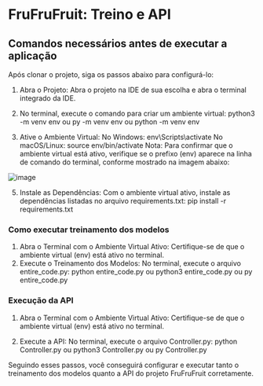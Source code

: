 # FruFruFruit: Treino e API

## Comandos necessários antes de executar a aplicação 
 Após clonar o projeto, siga os passos abaixo para configurá-lo:
  1. Abra o Projeto:
    Abra o projeto na IDE de sua escolha e abra o terminal integrado da IDE.
  2. No terminal, execute o comando para criar um ambiente virtual:
      python3 -m venv env
       ou
      py -m venv env
       ou
      python -m venv env
     
  3. Ative o Ambiente Virtual:
     No Windows:
        env\Scripts\activate
     No macOS/Linux:
        source env/bin/activate
  Nota: Para confirmar que o ambiente virtual está ativo, verifique se o prefixo (env) aparece na linha de comando do terminal, conforme mostrado na imagem abaixo:

![image](https://github.com/Deb4cker/65PINIII-FruFruFruit/assets/95031645/b503b1b1-9210-44dd-8db7-b01a05a6f58a)

  5. Instale as Dependências:
      Com o ambiente virtual ativo, instale as dependências listadas no arquivo requirements.txt:
         pip install -r requirements.txt
  
### Como executar treinamento dos modelos 
  1. Abra o Terminal com o Ambiente Virtual Ativo:
     Certifique-se de que o ambiente virtual (env) está ativo no terminal.
  2. Execute o Treinamento dos Modelos:
     No terminal, execute o arquivo entire_code.py:
       python entire_code.py
         ou
       python3 entire_code.py
         ou
       py entire_code.py
     
### Execução da API
  1. Abra o Terminal com o Ambiente Virtual Ativo:
    Certifique-se de que o ambiente virtual (env) está ativo no terminal.

  2. Execute a API:
    No terminal, execute o arquivo Controller.py:
        python Controller.py
           ou
        python3 Controller.py
           ou
        py Controller.py
     
Seguindo esses passos, você conseguirá configurar e executar tanto o treinamento dos modelos quanto a API do projeto FruFruFruit corretamente.
